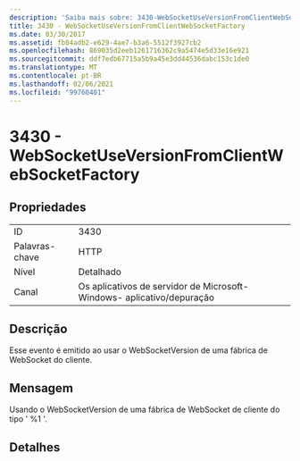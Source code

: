 ```yaml
---
description: 'Saiba mais sobre: 3430-WebSocketUseVersionFromClientWebSocketFactory'
title: 3430 - WebSocketUseVersionFromClientWebSocketFactory
ms.date: 03/30/2017
ms.assetid: fb04adb2-e629-4ae7-b3a6-5512f3927cb2
ms.openlocfilehash: 869035d2eeb1261716362c9a5474e5d33e16e921
ms.sourcegitcommit: ddf7edb67715a5b9a45e3dd44536dabc153c1de0
ms.translationtype: MT
ms.contentlocale: pt-BR
ms.lasthandoff: 02/06/2021
ms.locfileid: "99760401"
---
```

# <a name="3430---websocketuseversionfromclientwebsocketfactory"></a>3430 - WebSocketUseVersionFromClientWebSocketFactory

## <a name="properties"></a>Propriedades  
  
|||  
|-|-|  
|ID|3430|  
|Palavras-chave|HTTP|  
|Nível|Detalhado|  
|Canal|Os aplicativos de servidor de Microsoft-Windows- aplicativo/depuração|  
  
## <a name="description"></a>Descrição  

 Esse evento é emitido ao usar o WebSocketVersion de uma fábrica de WebSocket do cliente.  
  
## <a name="message"></a>Mensagem  

 Usando o WebSocketVersion de uma fábrica de WebSocket de cliente do tipo ' %1 '.  
  
## <a name="details"></a>Detalhes
